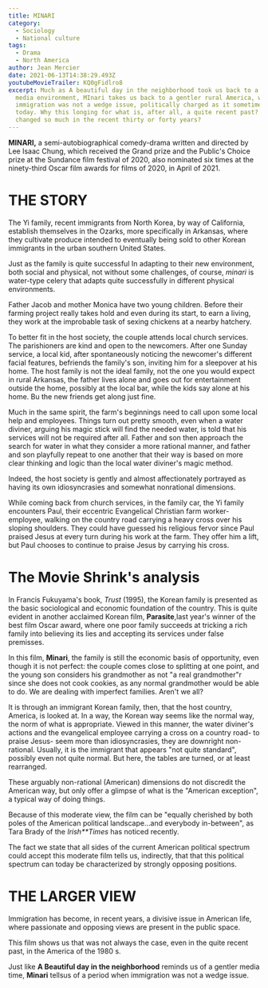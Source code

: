 ```yaml
---
title: MINARI
category:
  - Sociology
  - National culture
tags:
  - Drama
  - North America
author: Jean Mercier
date: 2021-06-13T14:38:29.493Z
youtubeMovieTrailer: KQ0gFidlro8
excerpt: Much as A beautiful day in the neighborhood took us back to a gentler
  media environment, MInari takes us back to a gentler rural America, where
  immigration was not a wedge issue, politically charged as it sometimes is
  today. Why this longing for what is, after all, a quite recent past? What has
  changed so much in the recent thirty or forty years?
---
```

**MINARI,** a semi-autobiographical comedy-drama written and directed by Lee Isaac Chung, which received the Grand prize and the Public's Choice prize at the Sundance film festival of 2020, also nominated six times at the ninety-third Oscar film awards for films of 2020, in April of 2021.

# THE STORY

The Yi family, recent immigrants from North Korea, by way of California, establish themselves in the Ozarks, more specifically in Arkansas, where they cultivate produce intended to eventually being sold to other Korean immigrants in the urban southern United States.

Just as the family is quite successful In adapting to their new environment, both social and physical, not without some challenges, of course, *minari* is water-type celery that adapts quite successfully in different physical environments.

Father Jacob and mother Monica have two young children. Before their farming project really takes hold and even during its start, to earn a living, they work at the improbable task of sexing chickens at a nearby hatchery.

To better fit in the host society, the couple attends local church services. The parishioners are kind and open to the newcomers. After one Sunday service, a local kid, after spontaneously noticing the newcomer's different facial features, befriends the family's son, inviting him for a sleepover at his home. The host family is not the ideal family, not the one you would expect in rural Arkansas, the father lives alone and goes out for entertainment outside the home, possibly at the local bar, while the kids say alone at his home. Bu the new friends get along just fine.

Much in the same spirit, the farm's beginnings need to call upon some local help and employees. Things turn out pretty smooth, even when a water diviner, arguing his magic stick will find the needed water, is told that his services will not be required after all. Father and son then approach the search for water in what they consider a more rational manner, and father and son playfully repeat to one another that their way is based on more clear thinking and logic than the local water diviner's magic method.

Indeed, the host society is gently and almost affectionately portrayed as having its own idiosyncrasies and somewhat nonrational dimensions.

While coming back from church services, in the family car, the Yi family encounters Paul, their eccentric Evangelical Christian farm worker-employee, walking on the country road carrying a heavy cross over his sloping shoulders. They could have guessed his religious fervor since Paul praised Jesus at every turn during his work at the farm. They offer him a lift, but Paul chooses to continue to praise Jesus by carrying his cross.

# The Movie Shrink's analysis

In Francis Fukuyama's book, *Trust* (1995), the Korean family is presented as the basic sociological and economic foundation of the country. This is quite evident in another acclaimed Korean film, **Parasite**,last year's winner of the best film Oscar award, where one poor family succeeds at tricking a rich family into believing its lies and accepting its services under false premisses.

In this film, **Minari**, the family is still the economic basis of opportunity, even though it is not perfect: the couple comes close to splitting at one point, and the young son considers his grandmother as not "a real grandmother"r since she does not cook cookies, as any normal grandmother would be able to do. We are dealing with imperfect families. Aren't we all?

It is through an immigrant Korean family, then, that the host country, America, is looked at. In a way, the Korean way seems like the normal way, the norm of what is appropriate. Viewed in this manner, the water diviner's actions and the evangelical employee carrying a cross on a country road- to praise Jesus- seem more than idiosyncrasies, they are downright non-rational. Usually, it is the immigrant that appears "not quite standard", possibly even not quite normal. But here, the tables are turned, or at least rearranged.

These arguably non-rational (American) dimensions do not discredit the American way, but only offer a glimpse of what is the "American exception", a typical way of doing things.

Because of this moderate view, the film can be "equally cherished by both poles of the American political landscape...and everybody in-between", as Tara Brady of the *Irish**Times* has noticed recently.

The fact we state that all sides of the current American political spectrum could accept this moderate film tells us, indirectly, that that this political spectrum can today be characterized by strongly opposing positions.

# THE LARGER VIEW

Immigration has become, in recent years, a divisive issue in American life, where passionate and opposing views are present in the public space.

This film shows us that was not always the case, even in the quite recent past, in the America of the 1980 s.

Just like **A Beautiful day in the neighborhood** reminds us of a gentler media time, **Minari** tellsus of a period when immigration was not a wedge issue.